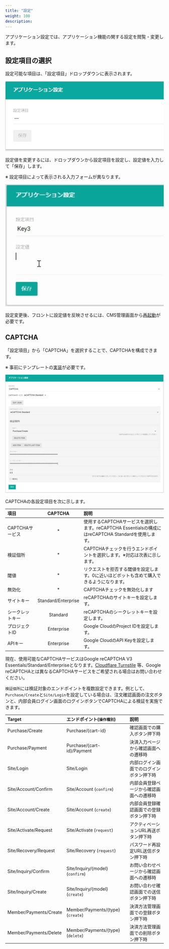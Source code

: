 ```yaml
---
title: "設定"
weight: 100
description: 
---
```


アプリケーション設定では、アプリケーション機能の関する設定を閲覧・変更します。

## 設定項目の選択

設定可能な項目は、「設定項目」ドロップダウンに表示されます。

![設定項目](select.jpg)

設定値を変更するには、ドロップダウンから設定項目を設定し、設定値を入力して「保存」します。

※ 設定項目によって表示される入力フォームが異なります。

![設定変更](schemaless.jpg)

設定変更後、フロントに設定値を反映させるには、CMS管理画面から[再起動](../../cms/restart/)が必要です。

## CAPTCHA

「設定項目」から「CAPTCHA」を選択することで、CAPTCHAを構成できます。

※ 事前にテンプレートの[実装](../../../../development/captcha)が必要です。

![CAPTCHA](captcha.jpg)

CAPTCHAの各設定項目を次に示します。

|       項目       |       CAPTCHA       |                                                説明                                                 |
| :--------------- | :-----------------: | :-------------------------------------------------------------------------------------------------- |
| CAPTCHAサービス  |          *          | 使用するCAPTCHAサービスを選択します。reCAPTCHA Essentialsの構成にはreCAPTCHA Standardを使用します。 |
| 検証個所         |          *          | CAPTCHAチェックを行うエンドポイントを選択します。※対応は次表に示します。                            |
| 閾値             |          *          | リクエストを拒否する閾値を設定します。0に近いほどボットも含めて購入できるようになります。           |
| 無効化           |          *          | CAPTCHAチェックを無効化します                                                                       |
| サイトキー       | Standard/Enterprise | reCAPTCHAのサイトキーを設定します。                                                                 |
| シークレットキー |      Standard       | reCAPTCHAのシークレットキーを設定します。                                                           |
| プロジェクトID   |     Enterprise      | Google CloudのProject IDを設定します。                                                              |
| APIキー          |     Enterprise      | Google CloudのAPI Keyを設定します。                                                                 |

現在、使用可能なCAPTCHAサービスはGoogle reCAPTCHA V3 Essentials/Standard/Enterpriseとなります。[Cloudflare Turnstile](https://www.cloudflare.com/ja-jp/products/turnstile/) 等、Google reCAPTCHAとは異なるCAPTCHAサービスをご希望される場合はお問い合わせください。

`検証個所`には検証対象のエンドポイントを複数設定できます。例として、`Purchase/Create`と`Site/Login`を設定している場合は、注文確認画面の注文ボタンと、内部会員ログイン画面のログインボタンでCAPTCHAによる検証を実施できます。

|         Target         |        エンドポイント(`操作種別`)        |                   説明                   |
| :--------------------- | :------------------------------------- | :--------------------------------------- |
| Purchase/Create        | Purchase/{cart-id}                | 確認画面での購入ボタン押下時             |
| Purchase/Payment       | Purchase/{cart-id}/Payment        | 決済入力ページから確認画面への遷移時     |
| Site/Login             | Site/Login                        | 内部ログイン画面でのログインボタン押下時 |
| Site/Account/Confirm   | Site/Account (`confirm`)          | 内部会員登録ページから確認画面への遷移時 |
| Site/Account/Create    | Site/Account (`create`)           | 内部会員登録確認画面での登録ボタン押下時 |
| Site/Activate/Request  | Site/Activate (`request`)         | アクティベーションURL再送ボタン押下時    |
| Site/Recovery/Request  | Site/Recovery (`request`)         | パスワード再設定URL送信ボタン押下時      |
| Site/Inquiry/Confirm   | Site/Inquiry/{model} (`confirm`)  | お問い合わせページから確認画面への遷移時 |
| Site/Inquiry/Create    | Site/Inquiry/{model} (`create`)   | お問い合わせ確認画面での送信ボタン押下時 |
| Member/Payments/Create | Member/Payments/{type} (`create`) | 決済方法管理画面での登録ボタン押下時     |
| Member/Payments/Delete | Member/Payments/{type} (`delete`) | 決済方法管理画面での削除ボタン押下時     |


